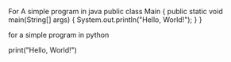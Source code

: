 For A simple program in java public class Main { public static void main(String[] args) { System.out.println("Hello, World!"); } }

for a simple program in python

print("Hello, World!")
